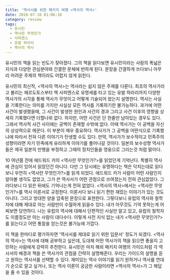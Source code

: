 ```yaml
---
title: '역사서를 위한 패키지 여행 <역사의 역사>'
date: 2018-07-16 01:06:16
category: review
tags:
  - 유시민
  - 역사란 무엇인가
  - 사피엔스
  - 유발 하라리
  - 역사의 역사
---
```


유시민의 책을 읽는 빈도가 잦아졌다. 그의 책을 읽다보면 유시민이라는 사람의 폭넓은 지식과 다양한 관심분야와 간결한 문체에 반하게 된다. 문장을 간결하게 쓰다보니 아무리 어려운 주제의 책이라도 어렵지 않게 읽힌다.

유시민의 최신작, <역사의 역사>는 역사라는 쉽지 않은 주제를 다룬다. 최초의 역사가라고 불리는 헤르도토스부터 책 사피엔스로 유명세를 타고 있는 유발 하라리까지 다양한 역사가의 시각을 통해 역사가 무엇이고 어떻게 기술되어 왔는지 설명한다. 역사는 사실을 기록한다는 의미를 가지만 사실상 모든 역사를 기록하기란 불가능하다. 과거에 어떤 사건이 발생했을때, 그 사건이 발생한 원인과 사건의 경과 그리고 사건 이후의 영향을 상세히 기록했다면 더할나위 없다. 하지만, 어떤 사건은 단 한줄만 남아있는 경우도 있다. 그래서 역사적 사건 사이에는 공백이 존재할 수밖에 없다. 이때 역사가는 이 공백을 자신의 상상력으로 메꾼다. 이 부분이 매우 중요하다. 역사가가 그 공백을 어떤식으로 기록했냐에 따라서 전혀 다른 이야기가 탄생할 수도 있다. 만약, 역사가가 보수적이고 민족주의 성향이라면 자기 민족에게 유리하게 이야기를 풀어나갈 것이다. 일본의 보수성향 역사가들은 제국 일본의 만행을 부정하고 그때의 정치인들을 영웅으로 그리는것 처럼 말이다.

10 여년쯤 전에 에드워드 카의 <역사란 무엇인가?>를 읽었던게 기억난다. 특별히 역사에 관심이 있어서 읽었던건 아니다. 다만 그 당시에는 유명하다는 책은 닥치는대로 읽다보니 우연히 <역사란 무엇인가?>를 읽게 되었다. 에드워드 카가 사람이 어떤 사람인지 알아볼 생각도 없었고, 그가 쓴 역사서가 어떤 관점으로 쓰여졌는지 전혀 관심없었다. 그러다보니 다 읽은 뒤에도 기억나는게 전혀 없었다. <역사의 역사>에서는 <역사란 무엇인가?>를 역사 이론서로 규정한다. 이론서다 보니 읽기 편한 재밌는 이야기가 있는 것도 아니다. 그리고 방대한 양을 압축된 문장으로 표현한다. 그렇다보니 유럽의 역사와 철학자에 대해 제대로 아는 사람만이 수월하게 읽을수 있다. 내가 아무것도 기억 못하는게 어찌보면 당연하다. 나는 유럽의 역사에 대해서 단편적인 사실만 알고 있고, 유럽의 철학자도 이름정도만 아는 사람이 대다수다. 이렇게 사전 지식 없는 내가 <역사란 무엇인가?>를 읽는다고 어떤 통찰을 얻는것은 불가능에 가깝다.

이 책을 한마디로 평가하자면 '역사서를 제대로 읽기 위한 입문서' 정도가 되겠다. <역사의 역사>는 역사에 대해 공부하고 싶은데, 도대체 어떤 역사가의 책을 읽으면 좋을지 고민하는 사람에게 강력히 추천한다. 유시민은 마치 해외 패키지 여행의 가이드처럼 각 역사서의 배경과 책을 쓴 역사가의 관점을 간략히 설명해준다. 우리는 가이드의 설명을 듣고 원하는 역사서를 선택할 수 있다. 재미있는 역사 이야기를 읽기 원하거나 역사를 연대기 순으로 알고 싶거나, 또는 역사 이론이 궁금한 사람이라면 <역사의 역사>가 그 해답을 줄 수 있을 것이다.
